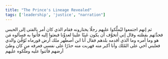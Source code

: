 ```yaml
---
title: "The Prince's Lineage Revealed"
tags: ['leadership', 'justice', "narration"]
---
```


 ثم إنهم اجتمعوا ليُملِّكوا عليهم رجلًا يختارونه فقام الذي كان أمر بالفتى إلى الحبس فحدَّثهم بقصَّته وقال إني أتخوَّف أن يكون عَينًا علينا لعدوِّنا فبعثوا إليه فأتوا به فسألوه مَن هو وما أمره وما الذي أقدمه بلدهم فقال أنا ابن أصطَهر ملك أرض قورماه تُوُفِّيَ والدي فغلبني أخي على المُلك وأنا أكبر منه فهربت منه حذَرًا على نفسي فعرفه من كان وطئ أرضهم فأثنوا عليه وملَّكوه عليهم
